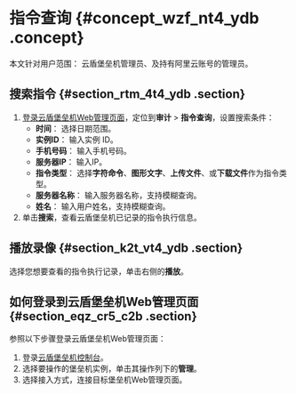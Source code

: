 # 指令查询 {#concept_wzf_nt4_ydb .concept}

本文针对用户范围： 云盾堡垒机管理员、及持有阿里云账号的管理员。

## 搜索指令 {#section_rtm_4t4_ydb .section}

1.  [登录云盾堡垒机Web管理页面](#section_eqz_cr5_c2b)，定位到**审计** \> **指令查询**，设置搜索条件：
    -   **时间**： 选择日期范围。
    -   **实例ID**： 输入实例 ID。
    -   **手机号码**： 输入手机号码。
    -   **服务器IP**： 输入IP。
    -   **指令类型**： 选择**字符命令**、**图形文字**、**上传文件**、或**下载文件**作为指令类型。
    -   **服务器名称**： 输入服务器名称，支持模糊查询。
    -   **姓名**： 输入用户姓名，支持模糊查询。
2.  单击**搜索**，查看云盾堡垒机已记录的指令执行信息。

## 播放录像 {#section_k2t_vt4_ydb .section}

选择您想要查看的指令执行记录，单击右侧的**播放**。

## 如何登录到云盾堡垒机Web管理页面 {#section_eqz_cr5_c2b .section}

参照以下步骤登录云盾堡垒机Web管理页面：

1.  登录[云盾堡垒机控制台](https://yundun.console.aliyun.com/?p=bastion)。
2.  选择要操作的堡垒机实例，单击其操作列下的**管理**。
3.  选择接入方式，连接目标堡垒机Web管理页面。


